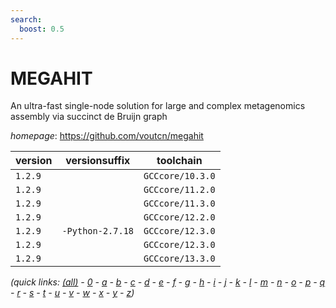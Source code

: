 ```yaml
---
search:
  boost: 0.5
---
```

# MEGAHIT

An ultra-fast single-node solution for large and complex metagenomics assembly via succinct de Bruijn graph

*homepage*: <https://github.com/voutcn/megahit>

version | versionsuffix | toolchain
--------|---------------|----------
``1.2.9`` |  | ``GCCcore/10.3.0``
``1.2.9`` |  | ``GCCcore/11.2.0``
``1.2.9`` |  | ``GCCcore/11.3.0``
``1.2.9`` |  | ``GCCcore/12.2.0``
``1.2.9`` | ``-Python-2.7.18`` | ``GCCcore/12.3.0``
``1.2.9`` |  | ``GCCcore/12.3.0``
``1.2.9`` |  | ``GCCcore/13.3.0``


*(quick links: [(all)](../index.md) - [0](../0/index.md) - [a](../a/index.md) - [b](../b/index.md) - [c](../c/index.md) - [d](../d/index.md) - [e](../e/index.md) - [f](../f/index.md) - [g](../g/index.md) - [h](../h/index.md) - [i](../i/index.md) - [j](../j/index.md) - [k](../k/index.md) - [l](../l/index.md) - [m](../m/index.md) - [n](../n/index.md) - [o](../o/index.md) - [p](../p/index.md) - [q](../q/index.md) - [r](../r/index.md) - [s](../s/index.md) - [t](../t/index.md) - [u](../u/index.md) - [v](../v/index.md) - [w](../w/index.md) - [x](../x/index.md) - [y](../y/index.md) - [z](../z/index.md))*

